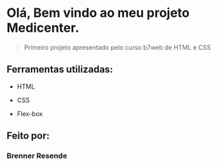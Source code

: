 # Olá, Bem vindo ao meu projeto Medicenter.
> Primeiro projeto apresentado pelo curso b7web de HTML e CSS

## Ferramentas utilizadas:

* HTML

* CSS

* Flex-box


## Feito por:

### Brenner Resende
